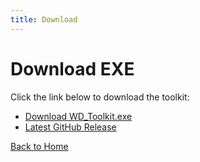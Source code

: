 ```yaml
---
title: Download
---
```


# Download EXE

Click the link below to download the toolkit:

- [Download WD_Toolkit.exe](https://github.com/WD-BYPASS/WD_BYPASS/releases/latest/WD_Toolkit.exe)
- [Latest GitHub Release](https://github.com/WD-BYPASS/WD_BYPASS/releases/latest)

[Back to Home](/)
